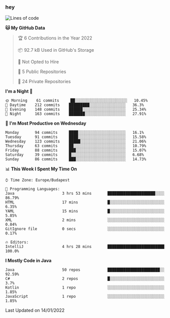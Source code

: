 ### hey

<!--START_SECTION:waka-->
![Lines of code](https://img.shields.io/badge/From%20Hello%20World%20I%27ve%20Written-442%20Thousand%20lines%20of%20code-blue)

**🐱 My GitHub Data** 

> 🏆 6 Contributions in the Year 2022
 > 
> 📦 92.7 kB Used in GitHub's Storage 
 > 
> 🚫 Not Opted to Hire
 > 
> 📜 5 Public Repositories 
 > 
> 🔑 24 Private Repositories  
 > 
**I'm a Night 🦉** 

```text
🌞 Morning    61 commits     ██░░░░░░░░░░░░░░░░░░░░░░░   10.45% 
🌆 Daytime    212 commits    █████████░░░░░░░░░░░░░░░░   36.3% 
🌃 Evening    148 commits    ██████░░░░░░░░░░░░░░░░░░░   25.34% 
🌙 Night      163 commits    ███████░░░░░░░░░░░░░░░░░░   27.91%

```
📅 **I'm Most Productive on Wednesday** 

```text
Monday       94 commits     ████░░░░░░░░░░░░░░░░░░░░░   16.1% 
Tuesday      91 commits     ████░░░░░░░░░░░░░░░░░░░░░   15.58% 
Wednesday    123 commits    █████░░░░░░░░░░░░░░░░░░░░   21.06% 
Thursday     63 commits     ██░░░░░░░░░░░░░░░░░░░░░░░   10.79% 
Friday       88 commits     ███░░░░░░░░░░░░░░░░░░░░░░   15.07% 
Saturday     39 commits     █░░░░░░░░░░░░░░░░░░░░░░░░   6.68% 
Sunday       86 commits     ███░░░░░░░░░░░░░░░░░░░░░░   14.73%

```


📊 **This Week I Spent My Time On** 

```text
⌚︎ Time Zone: Europe/Budapest

💬 Programming Languages: 
Java                     3 hrs 53 mins       █████████████████████░░░░   86.79% 
HTML                     17 mins             █░░░░░░░░░░░░░░░░░░░░░░░░   6.35% 
YAML                     15 mins             █░░░░░░░░░░░░░░░░░░░░░░░░   5.85% 
XML                      2 mins              ░░░░░░░░░░░░░░░░░░░░░░░░░   0.84% 
GitIgnore file           0 secs              ░░░░░░░░░░░░░░░░░░░░░░░░░   0.17%

🔥 Editors: 
IntelliJ                 4 hrs 28 mins       █████████████████████████   100.0%

```

**I Mostly Code in Java** 

```text
Java                     50 repos            ███████████████████████░░   92.59% 
C#                       2 repos             █░░░░░░░░░░░░░░░░░░░░░░░░   3.7% 
Kotlin                   1 repo              ░░░░░░░░░░░░░░░░░░░░░░░░░   1.85% 
JavaScript               1 repo              ░░░░░░░░░░░░░░░░░░░░░░░░░   1.85%

```



 Last Updated on 14/01/2022
<!--END_SECTION:waka-->
